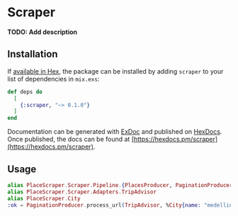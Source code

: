 # Scraper

**TODO: Add description**

## Installation

If [available in Hex](https://hex.pm/docs/publish), the package can be installed
by adding `scraper` to your list of dependencies in `mix.exs`:

```elixir
def deps do
  [
    {:scraper, "~> 0.1.0"}
  ]
end
```

Documentation can be generated with [ExDoc](https://github.com/elixir-lang/ex_doc)
and published on [HexDocs](https://hexdocs.pm). Once published, the docs can
be found at [https://hexdocs.pm/scraper](https://hexdocs.pm/scraper).

## Usage
```ex
alias PlaceScraper.Scraper.Pipeline.{PlacesProducer, PaginationProducer}
alias PlaceScraper.Scraper.Adapters.TripAdvisor
alias PlaceScraper.City
:ok = PaginationProducer.process_url(TripAdvisor, %City{name: "medellin"}, "/Restaurants-g297478-Medellin_Antioquia_Department.html")
```
